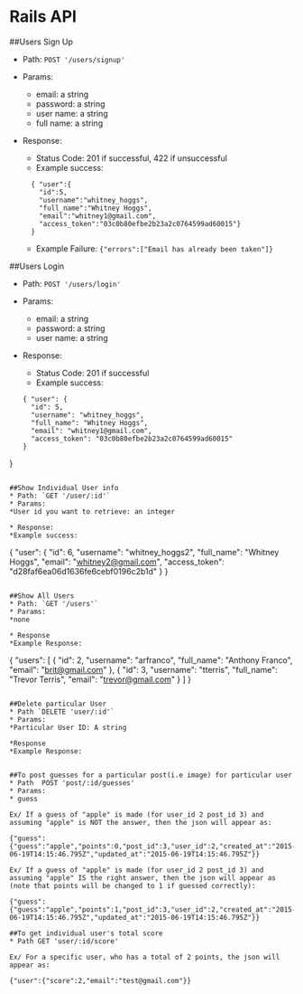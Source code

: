 # Rails API

##Users Sign Up
* Path: `POST '/users/signup'`
* Params:
  * email: a string
  * password: a string
  * user name: a string
  * full name: a string

* Response:
  * Status Code: 201 if successful, 422 if unsuccessful
  * Example success:
  ``` 
    { "user":{
      "id":5,
      "username":"whitney_hoggs",
      "full_name":"Whitney Hoggs",
      "email":"whitney1@gmail.com",
      "access_token":"03c0b80efbe2b23a2c0764599ad60015"}
    }
   ```
  * Example Failure:
  ```{"errors":["Email has already been taken"]}```

##Users Login
* Path: `POST '/users/login'`
* Params:
  * email: a string
  * password: a string
  * user name: a string

* Response:
  * Status Code: 201 if successful
  * Example success:
  ``` 
  { "user": {
    "id": 5,
    "username": "whitney_hoggs",
    "full_name": "Whitney Hoggs",
    "email": "whitney1@gmail.com",
    "access_token": "03c0b80efbe2b23a2c0764599ad60015"
  }
}
  ```

##Show Individual User info
* Path: `GET '/user/:id'`
* Params:
  *User id you want to retrieve: an integer

* Response:
  *Example success: 
  ``` 
  {
    "user": {
    "id": 6,
    "username": "whitney_hoggs2",
    "full_name": "Whitney Hoggs",
    "email": "whitney2@gmail.com",
    "access_token": "d28faf6ea06d1636fe6cebf0196c2b1d"
  }
}
  ```

##Show All Users
* Path: `GET '/users'`
* Params:
  *none

* Response
  *Example Response:
  ``` 
  {
  "users": [
    {
      "id": 2,
      "username": "arfranco",
      "full_name": "Anthony Franco",
      "email": "brit@gmail.com"
    },
    {
      "id": 3,
      "username": "tterris",
      "full_name": "Trevor Terris",
      "email": "trevor@gmail.com"
    }
  ]
}
  ```

##Delete particular User
* Path `DELETE 'user/:id'`
* Params: 
  *Particular User ID: A string

*Response
  *Example Response:


##To post guesses for a particular post(i.e image) for particular user
* Path  POST 'post/:id/guesses'
* Params:
  * guess

Ex/ If a guess of "apple" is made (for user_id 2 post_id 3) and assuming "apple" is NOT the answer, then the json will appear as:

{"guess":{"guess":"apple","points":0,"post_id":3,"user_id":2,"created_at":"2015-06-19T14:15:46.795Z","updated_at":"2015-06-19T14:15:46.795Z"}}

Ex/ If a guess of "apple" is made (for user_id 2 post_id 3) and assuming "apple" IS the right answer, then the json will appear as (note that points will be changed to 1 if guessed correctly):

{"guess":{"guess":"apple","points":1,"post_id":3,"user_id":2,"created_at":"2015-06-19T14:15:46.795Z","updated_at":"2015-06-19T14:15:46.795Z"}}

##To get individual user's total score
* Path GET 'user/:id/score'

Ex/ For a specific user, who has a total of 2 points, the json will appear as:

{"user":{"score":2,"email":"test@gmail.com"}}






